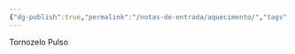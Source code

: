 ```yaml
---
{"dg-publish":true,"permalink":"/notas-de-entrada/aquecimento/","tags":["nota🔹"],"noteIcon":"","updated":"2024-03-09T03:09:18.407-03:00"}
---
```



Tornozelo
Pulso